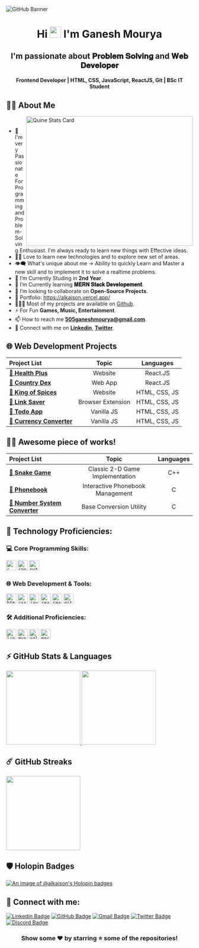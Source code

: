 
![GitHub Banner](https://github.com/Alkaison/Alkaison/assets/98116504/e5a4cb56-1eb4-4a36-8f5b-cefffdfbd074)

<h1 align="center">Hi <img src="https://blog.joypixels.com/content/images/2019/06/waving_hand_sign_1024.gif" width="30px"> I'm <b>Ganesh Mourya</b></h1>

<h2 align="center"><b>I'm passionate about 𝐏𝐫𝐨𝐛𝐥𝐞𝐦 𝐒𝐨𝐥𝐯𝐢𝐧𝐠 and 𝐖𝐞𝐛 𝐃𝐞𝐯𝐞𝐥𝐨𝐩𝐞𝐫</b></h2>

<h4 align="center"><b>Frontend Developer | HTML, CSS, JavaScript, ReactJS, Git | BSc IT Student</b></h4>

## 🙋‍♂️ About Me

<a><img align="right" src="https://stats.quine.sh/Alkaison/github?theme=dark" alt="Quine Stats Card" title="Quine Stats Card" width="450" height="350" /></a> 

<br>

- 🥋 I'm very Passionate For Programming and Problem-Solving Enthusiast. I'm always ready to learn new things with Effective ideas.
- 👨‍💻 Love to learn new technologies and to explore new set of areas.
- 👁‍🗨 What's unique about me → Ability to quickly Learn and Master a new skill and to implement it to solve a realtime problems.
- 🔭 I’m Currently Studing in **2nd Year**.
- 📘 I’m Currently learning **𝐌𝐄𝐑𝐍 𝐒𝐭𝐚𝐜𝐤 𝐃𝐞𝐯𝐞𝐥𝐨𝐩𝐞𝐦𝐞𝐧𝐭**.
- 👯 I’m looking to collaborate on **Open-Source Projects**.
- 🚀 Portfolio: https://alkaison.vercel.app/
- 👨🏻‍💻 Most of my projects are available on [Github](https://github.com/Alkaison/ "GitHub Profile").
- ⚡ For Fun **Games, Music, Entertainment**.
- 📫 How to reach me **505ganeshmourya@gmail.com**.
- 🔗 Connect with me on [**Linkedin**](https://www.linkedin.com/in/Alkaison/ "LinkedIn Profile"), [**Twitter**](https://twitter.com/Alkaison/ "Twitter Profile").

## 🌐 Web Development Projects

| Project List | Topic | Languages |
| :--- | :---: | :---: |
| [**🔗 Health Plus**](https://github.com/Alkaison/Health-Plus) | Website | React.JS |
| [**🔗 Country Dex**](https://github.com/Alkaison/Country-Dex) | Web App | React.JS |
| [**🔗 King of Spices**](https://github.com/Alkaison/King-of-Spices) | Website | HTML, CSS, JS |
| [**🔗 Link Saver**](https://github.com/Alkaison/Link-Saver-Extension) | Browser Extension | HTML, CSS, JS |
| [**🔗 Todo App**](https://github.com/Alkaison/Todo-JavaScript) | Vanilla JS | HTML, CSS, JS |
| [**🔗 Currency Converter**](https://github.com/Alkaison/Currency-Converter) | Vanilla JS | HTML, CSS, JS |

## 👨‍💻 Awesome piece of works!

| Project List | Topic | Languages |
| :--- | :---: | :---: |
| [**🔗 Snake Game**](https://github.com/Alkaison/Snake-Game) | Classic 2-D Game Implementation | C++ |
| [**🔗 Phonebook**](https://github.com/Alkaison/Phonebook-Management-System) | Interactive Phonebook Management | C |
| [**🔗 Number System Converter**](https://github.com/Alkaison/Number-System-Converter) | Base Conversion Utility | C |

## 🚀 Technology Proficiencies:

### 💻 Core Programming Skills:

<code><img height="27" src="https://img.shields.io/badge/c-%2300599C.svg?style=for-the-badge&logo=c&logoColor=white" alt="c" title="C"></code>
<code><img height="27" src="https://img.shields.io/badge/c++-%2300599C.svg?style=for-the-badge&logo=c%2B%2B&logoColor=white" alt="cpp" title="C++"></code>
<code><img height="27" src="https://img.shields.io/badge/Python-FFD43B?style=for-the-badge&logo=python&logoColor=blue" alt="python" title="Python"></code>

### 🌐 Web Development & Tools:

<code><img height="27" src="https://img.shields.io/badge/html5-%23E34F26.svg?style=for-the-badge&logo=html5&logoColor=white" alt="html5" title="HTML5"></code>
<code><img height="27" src="https://img.shields.io/badge/css3-%231572B6.svg?style=for-the-badge&logo=css3&logoColor=white" alt="css3" title="CSS3"></code>
<code><img height="27" src="https://img.shields.io/badge/JavaScript-323330?style=for-the-badge&logo=javascript&logoColor=F7DF1E" alt="javascript" title="JavaScript"></code>
<code><img height="27" src="https://img.shields.io/badge/React-20232A?style=for-the-badge&logo=react&logoColor=61DAFB" alt="react" title="React"></code>
<code><img height="27" src="https://img.shields.io/badge/React_Router-CA4245?style=for-the-badge&logo=react-router&logoColor=white" alt="react-router" title="React Router"></code>
<code><img height="27" src="https://img.shields.io/badge/git-%23F05033.svg?style=for-the-badge&logo=git&logoColor=white" alt="git" title="GIT"></code>

### 🛠️ Additional Proficiencies:

<code><img height="27" src="https://img.shields.io/badge/Linux-FCC624?style=for-the-badge&logo=linux&logoColor=black" alt="linux" title="Linux"></code>
<code><img height="27" src="https://img.shields.io/badge/MySQL-005C84?style=for-the-badge&logo=mysql&logoColor=white" alt="mysql" title="MySQL"></code>
<code><img height="27" src="https://img.shields.io/badge/SQLite-07405E?style=for-the-badge&logo=sqlite&logoColor=white" alt="sqlite" title="SQLite"></code>
<code><img height="27" src="https://img.shields.io/badge/markdown-%23000000.svg?style=for-the-badge&logo=markdown&logoColor=white" alt="markdown" title="Markdown"></code>

## ⚡ GitHub Stats & Languages

  <a href="https://github.com/anuraghazra/github-readme-stats" title="GitHub Stats Card">
  	<img height="200px" src="https://github-readme-stats.vercel.app/api?username=Alkaison&show_icons=true&theme=react&show=reviews">
  </a>
  <a href="https://github.com/anuraghazra/github-readme-stats" title="GitHub Top Languages Card">
   	<img height="200px" src="https://github-readme-stats.vercel.app/api/top-langs/?username=Alkaison&layout=compact&theme=react&langs_count=10&hide=html,css,scss,ruby,shell&card_width=400">
  </a>

## ☄️ GitHub Streaks

  <a href="https://github.com/DenverCoder1/github-readme-streak-stats" title="GitHub Streak Stats">
  	<img height="200px" src="https://streak-stats.demolab.com?user=Alkaison&theme=tokyonight&border_radius=8&date_format=j%20M%5B%20Y%5D&card_width=550)](https://git.io/streak-stats">
  </a>

## 🛡️ Holopin Badges

[![An image of @alkaison's Holopin badges](https://holopin.me/alkaison)](https://holopin.io/@alkaison)

## 📧 Connect with me:

[![Linkedin Badge](https://img.shields.io/badge/LinkedIn-0077B5?style=for-the-badge&logo=linkedin&logoColor=white)](https://linkedin.com/in/Alkaison "@Alkaison")
[![GitHub Badge](https://img.shields.io/badge/GitHub-100000?style=for-the-badge&logo=github&logoColor=white)](https://github.com/Alkaison "@Alkaison")
[![Gmail Badge](https://img.shields.io/badge/Gmail-D14836?style=for-the-badge&logo=gmail&logoColor=white)](mailto:505ganeshmourya@gmail.com "Email")
[![Twitter Badge](https://img.shields.io/badge/Twitter-1DA1F2?style=for-the-badge&logo=twitter&logoColor=white)](https://twitter.com/Alkaison "@Alkaison")
[![Discord Badge](https://img.shields.io/badge/Discord-5865F2?style=for-the-badge&logo=discord&logoColor=white)](https://discordapp.com/users/536816649425125389 "@Alkaison")

<div align="center">

### Show some ❤️ by starring ⭐ some of the repositories!

</div>
